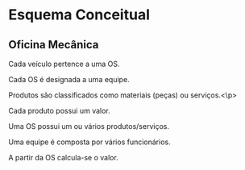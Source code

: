 <H1>Esquema Conceitual</H1>
<H2>Oficina Mecânica</H2>


<p>Cada veículo pertence a uma OS.</p>
<p>Cada OS é designada a uma equipe.</p>
<p>Produtos são classificados como materiais (peças) ou serviços.<\p>
<p>Cada produto possui um valor.</p>
<p>Uma OS possui um ou vários produtos/serviços.</p>
<p>Uma equipe é composta por vários funcionários.</p>
<p>A partir da OS calcula-se o valor.</p>
